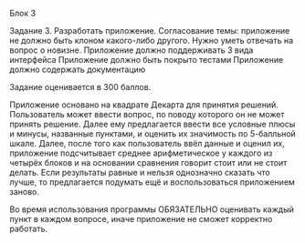 Блок 3

Задание 3. Разработать приложение.
Согласование темы: приложение не должно быть клоном какого-либо другого. Нужно уметь отвечать на вопрос о новизне.
Приложение должно поддерживать 3 вида интерфейса
Приложение должно быть покрыто тестами
Приложение должно содержать документацию

Задание оценивается в 300 баллов.















Приложение основано на квадрате Декарта для принятия решений. Пользователь может ввести вопрос, по поводу которого он не может принять решение. Далее ему предлагается ввести все условные плюсы и минусы, названные пунктами,  и оценить их значимость по 5-балльной шкале. Далее, после того как пользователь ввёл данные и оценил их, приложение подсчитывает среднее арифметическое у каждого из четырёх блоков и на основании сравнения говорит стоит или не стоит делать. Если результаты равные и нельзя однозначно сказать что лучше, то предлагается подумать ещё и воспользоваться приложением заново.

Во время использования программы ОБЯЗАТЕЛЬНО оценивать каждый пункт в каждом вопросе, иначе приложение не сможет корректно работать.
